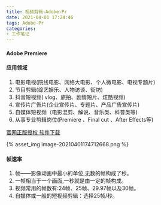 ```yaml
---
title: 视频剪辑-Adobe-Pr
date: 2021-04-01 17:24:46
tags: Adobe-Pr
categories: 
- 工作笔记
---
```


####  Adobe Premiere 

#### 应用领域

1. 电影电视(院线电影、网络大电影、个人微电影、电视专题片)
2. 节目剪辑(综艺娱乐、人物访谈、街坊)
3. 抖音短视频( vlog、旅拍、剧情短片、炫酷视频)
4. 宣传片广告片(企业宣传片、专题片、产品广告宣传片)
5. 自媒体短视频（电影混剪、解说、音乐类、科普类等)
6. 从事专业剪辑岗位(Premiere 、Final cut 、After Effects等)



[官网正版授权  软件下载](http://p4.xmyjhkj.cn/index.php?m=goods&a=details&content_id=4#)

{% asset_img image-20210401174712668.png %}



#### 帧速率

1. 帧——影像动画中最小的单位,无数的帧构成了秒。
2. 一帧相当于一个画面,一秒就是由一定的帧构成。
3. 视频常用的帧数有:24帧、25帧、29.97帧以及30帧。
4. 自媒体或一般的短视频剪辑：选择25帧/秒。